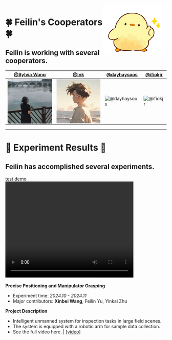 <img align='right' src='duck.gif' width='200'>

# 🍀 Feilin's Cooperators 🍀
## Feilin is working with several cooperators.

[@Sylvia Wang](https://Sylvia-WangXB.github.io) | [@Ink](https://github.com/Brawrdon) | [@dayhaysoos](https://github.com/dayhaysoos) | [@ifiokjr](https://github.com/ifiokjr)
--- | --- | --- | ---
<img align='center' src='Sylvia-Wang.png' width='150'> | <img align='center' src='zyk.jpg' width='150'> | ![@dayhaysoos](https://avatars.githubusercontent.com/dayhaysoos?s=150&v=1) | ![@ifiokjr](https://avatars.githubusercontent.com/ifiokjr?s=150&v=1)

---

# 🌠 Experiment Results 🌠
## Feilin has accomplished several experiments.
<div class='paper-box'><div class='paper-box-image'><div><div class="badge">test demo</div><video src="images/test.mp4" controls="" height=300 width=400> </video></div></div>
<div class='paper-box-text' markdown="1">

 **Precise Positioning and Manipulator Grasping**
- Experiment time: *2024.10 - 2024.11*
- Major contributors: **Xinbei Wang**, Feilin Yu, Yinkai Zhu

**Project Description** 
- Intelligent unmanned system for inspection tasks in large field scenes.
- The system is equipped with a robotic arm for sample data collection.
- See the full video here. \| [\[video\]](https://github.com/)
</div>
</div>
<!-- <div align="center"> <img src="https://github-readme-stats.vercel.app/api/top-langs/?username=yflaa" /> </div> -->

